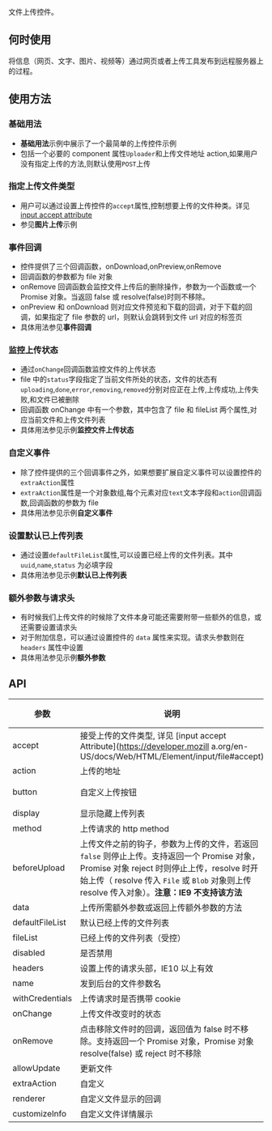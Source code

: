 文件上传控件。

## 何时使用

将信息（网页、文字、图片、视频等）通过网页或者上传工具发布到远程服务器上的过程。

## 使用方法

### 基础用法

- **基础用法**示例中展示了一个最简单的上传控件示例
- 包括一个必要的 component 属性`Uploader`和上传文件地址 action,如果用户没有指定上传的方法,则默认使用`POST`上传

### 指定上传文件类型

- 用户可以通过设置上传控件的`accept`属性,控制想要上传的文件种类。详见 [input accept attribute](https://developer.mozilla.org/en-US/docs/Web/HTML/Element/input/file#accept)
- 参见**图片上传**示例

### 事件回调

- 控件提供了三个回调函数，onDownload,onPreview,onRemove
- 回调函数的参数都为 file 对象
- onRemove 回调函数会监控文件上传后的删除操作，参数为一个函数或一个 Promise 对象。当返回 false 或 resolve(false)时则不移除。
- onPreview 和 onDownload 则对应文件预览和下载的回调，对于下载的回调，如果指定了 file 参数的 url，则默认会跳转到文件 url 对应的标签页
- 具体用法参见**事件回调**

### 监控上传状态

- 通过`onChange`回调函数监控文件的上传状态
- file 中的`status`字段指定了当前文件所处的状态，文件的状态有`uploading`,`done`,`error`,`removing`,`removed`分别对应正在上传,上传成功,上传失败,和文件已被删除
- 回调函数 onChange 中有一个参数，其中包含了 file 和 fileList 两个属性,对应当前文件和上传文件列表
- 具体用法参见示例**监控文件上传状态**

### 自定义事件

- 除了控件提供的三个回调事件之外，如果想要扩展自定义事件可以设置控件的`extraAction`属性
- `extraAction`属性是一个对象数组,每个元素对应`text`文本字段和`action`回调函数,回调函数的参数为 file
- 具体用法参见示例**自定义事件**

### 设置默认已上传列表

- 通过设置`defaultFileList`属性,可以设置已经上传的文件列表。其中 `uuid`,`name`,`status` 为必填字段
- 具体用法参见示例**默认已上传列表**

### 额外参数与请求头

- 有时候我们上传文件的时候除了文件本身可能还需要附带一些额外的信息，或还需要设置请求头
- 对于附加信息，可以通过设置控件的 `data` 属性来实现。请求头参数则在 `headers` 属性中设置
- 具体用法参见示例**额外参数**

## API

| 参数 | 说明 | 类型 | 默认值 | 版本 |
| --- | --- | --- | --- | --- |
| accept | 接受上传的文件类型, 详见 [input accept Attribute](https://developer.mozill a.org/en-US/docs/Web/HTML/Element/input/file#accept) | string | - |  |
| action | 上传的地址 | string \| (file) => Promise | - |  |
| button | 自定义上传按钮 | Button \| `false` | Button(设置为 false 则不显示上传按钮) |  |
| display | 显示隐藏上传列表 | `boolean` | `true` |
| method | 上传请求的 http method | string | `post` |  |
| beforeUpload | 上传文件之前的钩子，参数为上传的文件，若返回 `false` 则停止上传。支持返回一个 Promise 对象，Promise 对象 reject 时则停止上传，resolve 时开始上传（ resolve 传入 `File` 或 `Blob` 对象则上传 resolve 传入对象）。**注意：IE9 不支持该方法** | (file, fileList) => boolean \| Promise | - |  |
| data | 上传所需额外参数或返回上传额外参数的方法 | object\|(file) => object \| Promise&lt;object> | - |  |
| defaultFileList | 默认已经上传的文件列表 | object\[] | - |  |
| fileList | 已经上传的文件列表（受控） | object\[] | - |  |
| disabled | 是否禁用 | boolean | false |  |
| headers | 设置上传的请求头部，IE10 以上有效 | object | - |  |
| name | 发到后台的文件参数名 | string | `file` |  |
| withCredentials | 上传请求时是否携带 cookie | boolean | false |  |
| onChange | 上传文件改变时的状态 | function | - |  |
| onRemove   | 点击移除文件时的回调，返回值为 false 时不移除。支持返回一个 Promise 对象，Promise 对象 resolve(false) 或 reject 时不移除               | `Array<{text:string,action:Function\|Promise}>` | -   |  |
| allowUpdate | 更新文件 | `boolean` | `({sender,file,fileList,e})=>void` |  |
| extraAction | 自定义 | `Array<{text:string,action:Function}>` | [] |  |
| renderer | 自定义文件显示的回调 | function(file): component | null |  |
| customizeInfo | 自定义文件详情展示 | `(file)=>Component\|[]Component\|string` |  |  |
